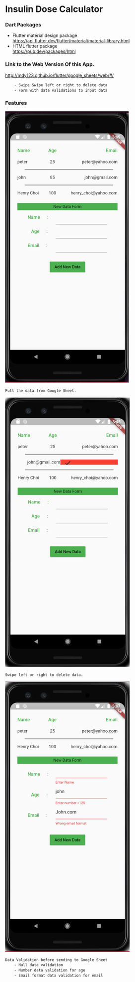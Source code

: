 # Insulin Dose Calculator

### Dart Packages
- Flutter material design package <br />
    https://api.flutter.dev/flutter/material/material-library.html
- HTML flutter package <br />
    https://pub.dev/packages/html

### Link to the Web Version Of this App.
http://mdy123.github.io/flutter/google_sheets/web/#/
```sh
    - Swipe Swipe left or right to delete data
    - Form with data validations to input data
```
### Features
![image](./sheet1.jpg)
```sh
Pull the data from Google Sheet.
```
![image](./sheet2.jpg)
```sh
Swipe left or right to delete data.
```
![image](./sheet3.jpg)
```sh
Data Validation before sending to Google Sheet
    - Null data validation
    - Number data validation for age
    - Email format data validation for email
```


